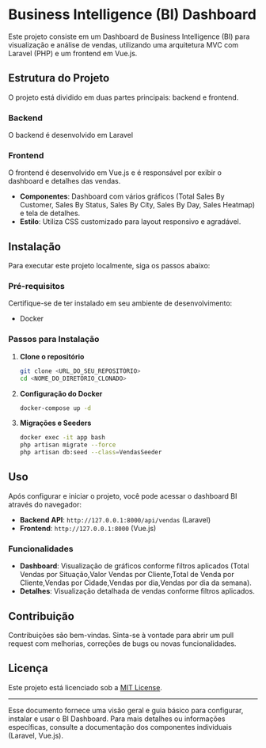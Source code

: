 # Business Intelligence (BI) Dashboard

Este projeto consiste em um Dashboard de Business Intelligence (BI) para visualização e análise de vendas, utilizando uma arquitetura MVC com Laravel (PHP) e um frontend em Vue.js.

## Estrutura do Projeto

O projeto está dividido em duas partes principais: backend e frontend.

### Backend

O backend é desenvolvido em Laravel 

### Frontend

O frontend é desenvolvido em Vue.js e é responsável por exibir o dashboard e detalhes das vendas.

- **Componentes**: Dashboard com vários gráficos (Total Sales By Customer, Sales By Status, Sales By City, Sales By Day, Sales Heatmap) e tela de detalhes.
- **Estilo**: Utiliza CSS customizado para layout responsivo e agradável.

## Instalação

Para executar este projeto localmente, siga os passos abaixo:

### Pré-requisitos

Certifique-se de ter instalado em seu ambiente de desenvolvimento:

- Docker

### Passos para Instalação

1. **Clone o repositório**

   ```bash
   git clone <URL_DO_SEU_REPOSITÓRIO>
   cd <NOME_DO_DIRETÓRIO_CLONADO>
   ```

2. **Configuração do Docker**

    ```bash
    docker-compose up -d
    ```

3. **Migrações e Seeders**

    ```bash
    docker exec -it app bash
    php artisan migrate --force
    php artisan db:seed --class=VendasSeeder 
    ```
## Uso

Após configurar e iniciar o projeto, você pode acessar o dashboard BI através do navegador:

- **Backend API**: `http://127.0.0.1:8000/api/vendas` (Laravel)
- **Frontend**: `http://127.0.0.1:8000` (Vue.js)

### Funcionalidades

- **Dashboard**: Visualização de gráficos conforme filtros aplicados (Total Vendas por Situação,Valor Vendas por Cliente,Total de Venda por Cliente,Vendas por Cidade,Vendas por dia,Vendas por dia da semana).
- **Detalhes**: Visualização detalhada de vendas conforme filtros aplicados.

## Contribuição

Contribuições são bem-vindas. Sinta-se à vontade para abrir um pull request com melhorias, correções de bugs ou novas funcionalidades.

## Licença

Este projeto está licenciado sob a [MIT License](LICENSE).

---

Esse documento fornece uma visão geral e guia básico para configurar, instalar e usar o BI Dashboard. Para mais detalhes ou informações específicas, consulte a documentação dos componentes individuais (Laravel, Vue.js).
